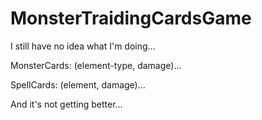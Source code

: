 # MonsterTraidingCardsGame
I still have no idea what I'm doing...

MonsterCards: (element-type, damage)...

SpellCards: (element, damage)...

And it's not getting better...